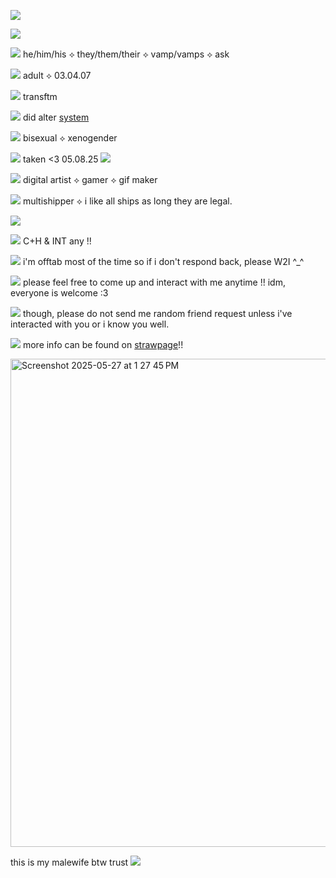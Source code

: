 ![](https://komarev.com/ghpvc/?username=ghostlyvamps&color=f7baeb&style=plastic&label=PROFILE+VISITS) 

![](https://i.postimg.cc/RCPRXyfw/y6juve.png)
 
  ![](https://files.catbox.moe/0mnjvi.gif)‎‎  he/him/his ⟡ they/them/their ⟡ vamp/vamps ⟡ ask
  
  ![](https://files.catbox.moe/0mnjvi.gif) adult ⟡ 03.04.07
    
 ![](https://files.catbox.moe/0mnjvi.gif) transftm 
  
![](https://files.catbox.moe/0mnjvi.gif)  did alter [system](https://neurodiversity.fandom.com/wiki/System)
   
 ![](https://files.catbox.moe/0mnjvi.gif) bisexual ⟡ xenogender 

![](https://files.catbox.moe/0mnjvi.gif) taken <3 05.08.25 ![](https://yokai.crd.co/assets/images/gallery12/31f35c75.gif?v=b4df531c)

![](https://files.catbox.moe/0mnjvi.gif) digital artist ⟡ gamer ⟡ gif maker 

![](https://files.catbox.moe/0mnjvi.gif) multishipper ⟡ i like all ships as long they are legal.

![](https://i.postimg.cc/7YfNc9Md/1pwi47.png)

![](https://files.catbox.moe/f5dkkd.webp) C+H & INT any !!

![](https://files.catbox.moe/f5dkkd.webp) i'm offtab most of the time so if i don't respond back, please W2I ^_^

![](https://files.catbox.moe/f5dkkd.webp) please feel free to come up and interact with me anytime !! idm, everyone is welcome :3 

![](https://files.catbox.moe/f5dkkd.webp) though, please do not send me random friend request unless i've interacted with you or i know you well.

![](https://tomomi.neocities.org/pixeles/48.gif) more info can be found on [strawpage](https://ghostyvamps.straw.page)!!

<img width="781" alt="Screenshot 2025-05-27 at 1 27 45 PM" src="https://github.com/user-attachments/assets/9813d359-77d2-4a01-9b77-4c9ae7ae0068" />

this is my malewife btw trust ![](https://xyz.crd.co/assets/images/gallery18/dbcbb13f.gif?v=3263a73c)



